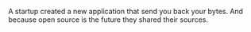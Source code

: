 A startup created a new application that send you back your bytes.
And because open source is the future they shared their sources.
